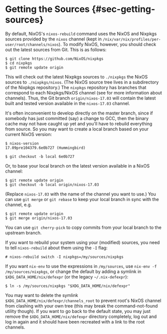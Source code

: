 # Getting the Sources {#sec-getting-sources}

By default, NixOS's `nixos-rebuild` command uses the NixOS and Nixpkgs
sources provided by the `nixos` channel (kept in
`/nix/var/nix/profiles/per-user/root/channels/nixos`). To modify NixOS,
however, you should check out the latest sources from Git. This is as
follows:

```ShellSession
$ git clone https://github.com/NixOS/nixpkgs
$ cd nixpkgs
$ git remote update origin
```

This will check out the latest Nixpkgs sources to `./nixpkgs` the NixOS
sources to `./nixpkgs/nixos`. (The NixOS source tree lives in a
subdirectory of the Nixpkgs repository.) The `nixpkgs` repository has
branches that correspond to each Nixpkgs/NixOS channel (see
[](#sec-upgrading) for more information about channels). Thus, the
Git branch `origin/nixos-17.03` will contain the latest built and tested
version available in the `nixos-17.03` channel.

It's often inconvenient to develop directly on the master branch, since
if somebody has just committed (say) a change to GCC, then the binary
cache may not have caught up yet and you'll have to rebuild everything
from source. So you may want to create a local branch based on your
current NixOS version:

```ShellSession
$ nixos-version
17.09pre104379.6e0b727 (Hummingbird)

$ git checkout -b local 6e0b727
```

Or, to base your local branch on the latest version available in a NixOS
channel:

```ShellSession
$ git remote update origin
$ git checkout -b local origin/nixos-17.03
```

(Replace `nixos-17.03` with the name of the channel you want to use.)
You can use `git merge` or `git
  rebase` to keep your local branch in sync with the channel, e.g.

```ShellSession
$ git remote update origin
$ git merge origin/nixos-17.03
```

You can use `git cherry-pick` to copy commits from your local branch to
the upstream branch.

If you want to rebuild your system using your (modified) sources, you
need to tell `nixos-rebuild` about them using the `-I` flag:

```ShellSession
# nixos-rebuild switch -I nixpkgs=/my/sources/nixpkgs
```

If you want `nix-env` to use the expressions in `/my/sources`, use
`nix-env -f
  /my/sources/nixpkgs`, or change the default by adding a symlink in
`$XDG_DATA_HOME/nix/defexpr` (or the legacy `~/.nix-defexpr`):

```ShellSession
$ ln -s /my/sources/nixpkgs "$XDG_DATA_HOME/nix/defexpr"
```

You may want to delete the symlink
`$XDG_DATA_HOME/nix/defexpr/channels_root` to prevent root's NixOS
channel from clashing with your own tree (this may break the
command-not-found utility though). If you want to go back to the
default state, you may just remove the `$XDG_DATA_HOME/nix/defexpr`
directory completely, log out and log in again and it should have been
recreated with a link to the root channels.
